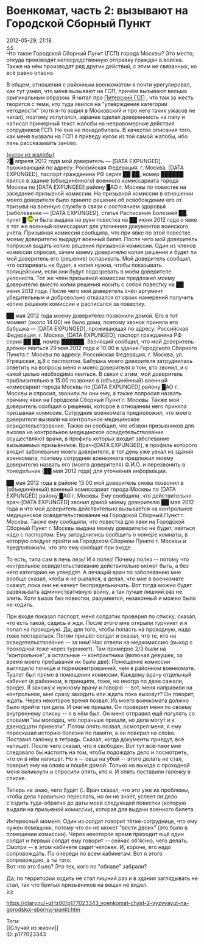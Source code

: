 Военкомат, часть 2: вызывают на Городской Сборный Пункт
========================================================

   
 2012-05-29, 21:18   
   [<<](Военкомат,%20часть%201%20Жалобы%20есть%20--%20Нет!%20--%20Годен!)    
 Что такое Городской Сборный Пункт (ГСП) города Москвы? Это место, откуда производят непосредственную отправку граждан в войска. Также на нём производят ряд других действий, с этим не связанных, но всё равно опасно.   
   
 В общем, отношения с районным военкоматом я почти урегулировал, как тут узнал, что меня вызывают на ГСП, причём вызывают весьма оригинальным образом. Я читал про  [Питерский ГСП](http://soldiersmothers.ru/media/videozal/net-oblavam-video/)  , что там за жесть творится с теми, кто туда явился на "утверждение категории негодности" (хотя я-то ходил в Московский и про него таких ужасов не читал), поэтому испугался, заранее сделал доверенность на папу и написал примерный текст жалобы на неправомерные действия сотрудников ГСП. Но она не понадобилась. В качестве описания того, как меня вызвали на ГСП я приведу кусок из той самой жалобы, ибо лень рассказывать заново.   
   
  [(кусок из жалобы)](https://zHz00.diary.ru/p177023343.htm?index=1#linkmore177023343m1)      
 2█ апреля 2012 года мой доверитель — [DATA EXPUNGED], проживающий по адресу: Российская Федерация, г. Москва, [DATA EXPUNGED], паспорт гражданина РФ серия ██ ██, номер ██████ явился в здание (объединённого) военного комиссариата города Москвы по [DATA EXPUNGED] району █АО г. Москвы по повестке на заседание призывной комиссии. На призывной комиссии в отношении моего доверителя было принято решение об освобождении его от призыва на военную службу в связи с состоянием здоровья (заболевание — [DATA EXPUNGED], статья Расписания Болезней ██, пункт █ ![;)](pics/1136.gif) и была выдана на руки повестка на ██ июня 2012 года о явке в тот же военный комиссариат для уточнения документов воинского учёта. Призывная комиссия сообщила, что при явке по этой повестке моему доверителю выдадут военный билет. После чего мой доверитель попросил выдать копию решения призывной комиссии. Один из членов комиссии спросил, зачем моему доверителю копия решения и будет ли мой доверитель его (решение) оспаривать. Мой доверитель сообщил, что оспаривать не будет, а копия нужна, чтобы показывать полицейским, если они будут подозревать в моём доверителе уклониста. Тот же член призывной комиссии предложил моему доверителю вместо копии решения носить с собой повестку на ██ июня 2012 года. После чего мой доверитель счёл аргумент убедительным и добровольно отказался от своих намерений получить копию решения комиссии и расписался за повестку.   
   
 ██ мая 2012 года моему доверителю позвонили домой. Его в тот момент (около 14:00) не было дома, поэтому звонок приняла его бабушка — [DATA EXPUNGED], проживающая по адресу: Российская Федерация, г. Москва, [DATA EXPUNGED], паспорт гражданина РФ серия ██ ██, номер ██████. Звонящий сообщил, что мой доверитель должен явиться 29 мая 2012 года к 10:00 в здание Городского Сборного Пункта г. Москвы по адресу: Российская Федерация, г. Москва, ул. Угрешская, д.8 с паспортом. Бабушка моего доверителя затруднилась ответить на вопросы меня и моего доверителя о том, кто звонил, и с какой целью необходимо явиться. В связи с этим, мой доверитель приблизительно в 15:00 позвонил в (объединённый) военный комиссариат города Москвы по [DATA EXPUNGED] району █АО г. Москвы и спросил, звонили ли они ему, а также попросил назвать причину явки на Городской Сборный Пункт г. Москвы. Также мой доверитель сообщил о решении, которое в отношении него приняла призывная комиссия. Сотрудник военкомата предположил, что моего доверителя вызвали на контрольное медицинское освидетельствование. Также он сообщил, что обзвон призывников для вызова на контрольное медицинское освидетельствование осуществляют врачи, в профиль которых входит заболевание вызываемых призывников. Врач-[DATA EXPUNGED], в профиль которого входит заболевание моего доверителя, в тот день уже уехал из здания военкомата, поэтому сотрудник военкомата предложил моему доверителю назвать его (моего доверителя) Ф.И.О. и перезвонить в понедельник (██ мая 2012 года) для уточнения информации.   
   
 ██ мая 2012 года в районе 13:00 мой доверитель снова позвонил в (объединённый) военный комиссариат города Москвы по [DATA EXPUNGED] району █АО г. Москвы. Ему сообщили, что действительно врач-[DATA EXPUNGED] звонил домой моему доверителю ██ мая 2012 года и что мой доверитель действительно вызывается на контрольное медицинское освидетельствование на Городской Сборный Пункт г. Москвы. Также ему сообщили, что повестка для явки на Городской Сборный Пункт г. Москвы выдана моему доверителю не будет, явиться надо с паспортом. Ему затруднились сообщить о номере комнаты, в которую следует пройти на Городском Сборном Пункте г. Москвы и предположили, что это ему сообщат при входе.   
     
   
 То есть, типа сам в печь лезь! И я полез! Почему полез -- потому что контрольное освидетельствование действительно может быть, а без него категорию не утвердят. А лечащий врач по заболеванию мне вообще сказал, чтобы я не рыпался, а делал, что мне в военкомате скажут, пока они не начнут беспредельничать. Вот тогда можно будет развязывать административную войну, а так лучше лишний раз не злить. Хотя вызов без повестки, разумеется, незаконный и можно было не ходить.   
   
 При входе показал паспорт, меня солдатик проверил по списку, сказал, что есть такой, садись и жди. После этого мне открыли турникет и я попал на проходную. Да, для того, чтобы попасть на проходную, надо тоже постараться. Потом пришёл солдат и сказал, что те, кто на освидетельствование -- за ним! Нас отвели на медкомиссию (выход с проходной тоже через турникет). Там примерно 2/3 были на "контрольное", а остальные -- контрактники (включая девушек, за время моего пребывания их было две). Помещение комиссии выглядело почище и поремонитрованней, чем в районном военкомате. Туалет был прямо в помещении комиссии. Каждому врачу отдельный кабинет (в районном, в принципе, тоже, но иногда по двое сажали, вроде). Я захожу к нужному врачу и говорю -- вот, меня направили на контрольное, мне сразу заходить или ждать пока вызовут? Он говорит, ждать. Через некоторое время позвал. Из моего военкомата должно было прийти три дела. И они не пришли. Он проверил меня по своему внутреннему списку -- я в нём был. Он меня отправил ещё погулять со словами "вы молодец, что пораньше пришли, но дела могут и к двенадцати привезти". Потом опять позвал, осмотрел меня, я ему пересказал историю болезни по памяти, а он поверил на слово. Поставил галочку в тетрадь. Сказал, когда документы приедут, всё напишет. После чего сказал, что я свободен. Вот тут всё-таки мне следовало бы настоять на том, чтобы подождать дело и посмотреть, что он в нём напишет. Но я -- овца на убой -- этого делать не стал, поверил ему на слово и пошёл домой. Только на выходе с проходной меня окликнули и спросили опять, кто я. И опять поставили галочку в списке.   
   
 Теперь не знаю, чего будет (:. Врач сказал, что это уже их проблемы, чтобы дела правильно переслать, но он не знает, успеет ли дело с'ездить туда-обратно до даты моей следующей повестки (которую выдали на призывной комиссии), которая для выдачи военного билета.   
   
 Интересный момент. Один из солдат говорит тётке-сотруднице, что ему нужен помощник, потому что он не может "вести двоих" (это было в помещении комиссии). Через некоторое время приходит ещё один солдат и первый солдат ему говорит -- сейчас об'ясню, чего делать. Смотри -- в этом кабинете сидит человек. И, короче, его надо сопровождать. По очереди по всем кабинетам. Вот я этого сопровождаю, а ты того.   
 Вот что это было? Это тех, кого по "облаве" забрали?   
   
 Да, по территории ходить не стал лишний раз и в здания заглядывать не стал, так что бритых призывников на вещах не видел.   
  [>>](Военкомат,%20часть%203%20Мужчина,%20вы%20не%20видите,%20что%20у%20нас%20обед)    
    
 <https://diary.ru/~zHz00/p177023343_voenkomat-chast-2-vyzyvayut-na-gorodskoj-sbornyj-punkt.htm>   
   
 Теги:   
 [[Случай из жизни]]   
 ID: p177023343